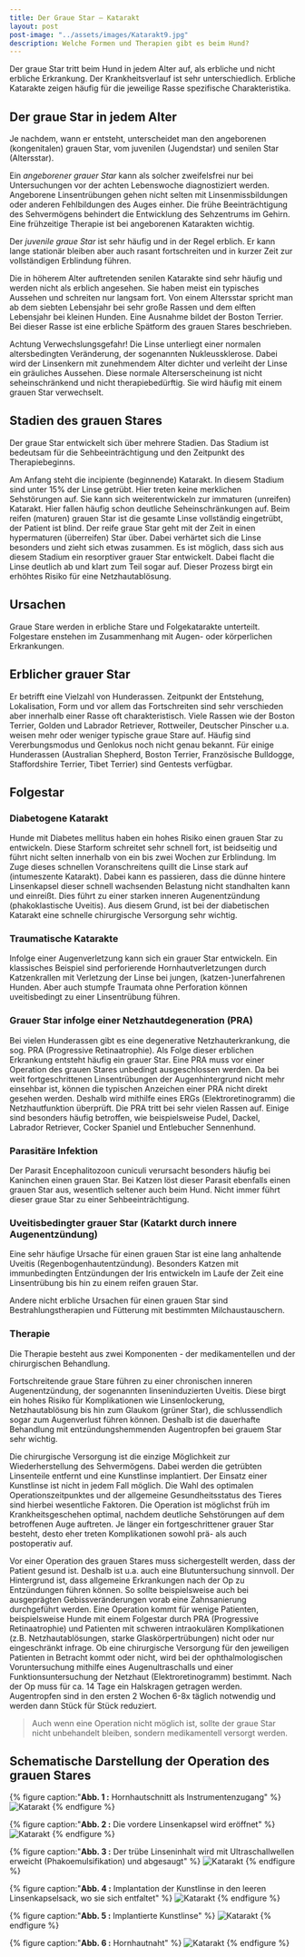 ```yaml
---
title: Der Graue Star – Katarakt
layout: post
post-image: "../assets/images/Katarakt9.jpg"
description: Welche Formen und Therapien gibt es beim Hund?
---
```


Der graue Star tritt beim Hund in jedem Alter auf, als erbliche und nicht erbliche Erkrankung. Der Krankheitsverlauf ist sehr unterschiedlich. Erbliche Katarakte zeigen häufig für die jeweilige Rasse spezifische Charakteristika.

<!--excerpt-->

## Der graue Star in jedem Alter

Je nachdem, wann er entsteht, unterscheidet man den angeborenen (kongenitalen) grauen Star, vom juvenilen (Jugendstar) und senilen Star (Altersstar).

Ein _angeborener grauer Star_ kann als solcher zweifelsfrei nur bei Untersuchungen vor der achten Lebenswoche diagnostiziert werden. Angeborene Linsentrübungen gehen nicht selten mit Linsenmissbildungen oder anderen Fehlbildungen des Auges einher. Die frühe Beeinträchtigung des Sehvermögens behindert die Entwicklung des Sehzentrums im Gehirn. Eine frühzeitige Therapie ist bei angeborenen Katarakten wichtig.

Der _juvenile graue Star_ ist sehr häufig und in der Regel erblich. Er kann lange stationär bleiben aber auch rasant fortschreiten und in kurzer Zeit zur vollständigen Erblindung führen. 

Die in höherem Alter auftretenden senilen Katarakte sind sehr häufig und werden nicht als erblich angesehen. Sie haben meist ein typisches Aussehen und schreiten nur langsam fort. Von einem Altersstar spricht man ab dem siebten Lebensjahr bei sehr große Rassen und dem elften Lebensjahr bei kleinen Hunden. Eine Ausnahme bildet der Boston Terrier. Bei dieser Rasse ist eine erbliche Spätform des grauen Stares beschrieben.
 
Achtung Verwechslungsgefahr! Die Linse unterliegt einer normalen altersbedingten Veränderung, der sogenannten Nukleussklerose. Dabei wird der Linsenkern mit zunehmendem Alter dichter und verleiht der Linse ein gräuliches Aussehen. Diese normale Alterserscheinung ist nicht seheinschränkend und nicht therapiebedürftig. Sie wird häufig mit einem grauen Star verwechselt. 

## Stadien des grauen Stares

Der graue Star entwickelt sich über mehrere Stadien. Das Stadium ist bedeutsam für die Sehbeeinträchtigung und den Zeitpunkt des Therapiebeginns. 

Am Anfang steht die incipiente (beginnende) Katarakt. In diesem Stadium sind unter 15% der Linse getrübt. Hier treten keine merklichen Sehstörungen auf. Sie kann sich weiterentwickeln zur immaturen (unreifen) Katarakt.  Hier fallen häufig schon deutliche Seheinschränkungen auf. Beim reifen (maturen) grauen Star ist die gesamte Linse vollständig eingetrübt, der Patient ist blind. Der reife graue Star geht mit der Zeit in einen hypermaturen (überreifen) Star über. Dabei verhärtet sich die Linse besonders und zieht sich etwas zusammen. Es ist möglich, dass sich aus diesem Stadium ein resorptiver grauer Star entwickelt. Dabei flacht die Linse deutlich ab und klart zum Teil sogar auf. Dieser Prozess birgt ein erhöhtes Risiko für eine Netzhautablösung.

## Ursachen

Graue Stare werden in erbliche Stare und Folgekatarakte unterteilt. Folgestare enstehen im Zusammenhang mit Augen- oder körperlichen Erkrankungen.

## Erblicher grauer Star

Er betrifft eine Vielzahl von Hunderassen. Zeitpunkt der Entstehung, Lokalisation, Form und vor allem das Fortschreiten sind sehr verschieden aber innerhalb einer Rasse oft charakteristisch. Viele Rassen wie der Boston Terrier, Golden und Labrador Retriever, Rottweiler, Deutscher Pinscher u.a. weisen mehr oder weniger typische graue Stare auf.  Häufig sind Vererbungsmodus und Genlokus noch nicht genau bekannt. Für einige Hunderassen (Australian Shepherd, Boston Terrier, Französische Bulldogge, Staffordshire Terrier,  Tibet Terrier) sind Gentests verfügbar.

## Folgestar

### Diabetogene Katarakt

Hunde mit Diabetes mellitus haben ein hohes Risiko einen grauen Star zu entwickeln. Diese Starform schreitet sehr schnell fort, ist beidseitig und führt nicht selten innerhalb von ein bis zwei Wochen zur Erblindung. Im Zuge dieses schnellen Voranschreitens quillt die Linse stark auf (intumeszente Katarakt). Dabei kann es passieren, dass die dünne hintere Linsenkapsel dieser schnell wachsenden Belastung nicht standhalten kann und einreißt. Dies führt zu einer starken inneren Augenentzündung (phakoklastische Uveitis). Aus diesem Grund, ist bei der diabetischen Katarakt eine schnelle chirurgische Versorgung sehr wichtig.

### Traumatische Katarakte

Infolge einer Augenverletzung kann sich ein grauer Star entwickeln. Ein klassisches Beispiel sind perforierende Hornhautverletzungen durch Katzenkrallen mit Verletzung der Linse bei jungen, (katzen-)unerfahrenen Hunden. Aber auch stumpfe Traumata ohne Perforation können uveitisbedingt zu einer Linsentrübung führen.

### Grauer Star infolge einer Netzhautdegeneration (PRA)

Bei vielen Hunderassen gibt es eine degenerative Netzhauterkrankung, die sog. PRA (Progressive Retinaatrophie). Als Folge dieser erblichen Erkrankung entsteht häufig ein grauer Star. Eine PRA muss vor einer Operation des grauen Stares unbedingt ausgeschlossen werden. Da bei weit fortgeschrittenen Linsentrübungen der Augenhintergrund nicht mehr einsehbar ist, können die typischen Anzeichen einer PRA nicht direkt gesehen werden. Deshalb wird mithilfe eines ERGs (Elektroretinogramm) die Netzhautfunktion überprüft. Die PRA tritt bei sehr vielen Rassen auf. Einige sind besonders häufig betroffen, wie beispielsweise Pudel, Dackel, Labrador Retriever, Cocker Spaniel und Entlebucher Sennenhund.

### Parasitäre Infektion

Der Parasit Encephalitozoon cuniculi verursacht besonders häufig bei Kaninchen einen grauen Star. Bei Katzen löst dieser Parasit ebenfalls einen grauen Star aus, wesentlich seltener auch beim Hund. Nicht immer führt dieser graue Star zu einer Sehbeeinträchtigung. 

### Uveitisbedingter grauer Star (Katarkt durch innere Augenentzündung)

Eine sehr häufige Ursache für einen grauen Star ist eine lang anhaltende Uveitis (Regenbogenhautentzündung). Besonders Katzen mit immunbedingten Entzündungen der Iris entwickeln im Laufe der Zeit eine Linsentrübung bis hin zu einem reifen grauen Star. 

Andere nicht erbliche Ursachen für einen grauen Star sind Bestrahlungstherapien und Fütterung mit bestimmten Milchaustauschern.

### Therapie

Die Therapie besteht aus zwei Komponenten - der medikamentellen und der chirurgischen Behandlung. 

Fortschreitende graue Stare führen zu einer chronischen inneren Augenentzündung, der sogenannten linseninduzierten Uveitis. Diese birgt ein hohes Risiko für Komplikationen wie Linsenlockerung, Netzhautablösung bis hin zum Glaukom (grüner Star), die schlussendlich sogar zum Augenverlust führen können. Deshalb ist die dauerhafte Behandlung mit entzündungshemmenden Augentropfen bei grauem Star sehr wichtig. 

Die chirurgische Versorgung ist die einzige Möglichkeit zur Wiederherstellung des Sehvermögens. Dabei werden die getrübten Linsenteile entfernt und eine Kunstlinse implantiert. Der Einsatz einer Kunstlinse ist nicht in jedem Fall möglich. Die Wahl des optimalen Operationszeitpunktes und der allgemeine Gesundheitsstatus des Tieres sind hierbei wesentliche Faktoren. Die Operation ist möglichst früh im Krankheitsgeschehen optimal, nachdem deutliche Sehstörungen auf dem betroffenen Auge auftreten. Je länger ein fortgeschrittener grauer Star besteht, desto eher treten Komplikationen sowohl prä- als auch postoperativ auf.  

Vor einer Operation des grauen Stares muss sichergestellt werden, dass der Patient gesund ist. Deshalb ist u.a. auch eine Blutuntersuchung sinnvoll. Der Hintergrund ist, dass allgemeine Erkrankungen nach der Op zu Entzündungen führen können. So sollte beispielsweise auch bei ausgeprägten Gebissveränderungen vorab eine Zahnsanierung durchgeführt werden. Eine Operation kommt für wenige Patienten, beispielsweise Hunde mit einem Folgestar durch PRA (Progressive Retinaatrophie) und Patienten mit schweren intraokulären Komplikationen (z.B. Netzhautablösungen, starke Glaskörpertrübungen) nicht oder nur eingeschränkt infrage. Ob eine chirurgische Versorgung für den jeweiligen Patienten in Betracht kommt oder nicht, wird bei der ophthalmologischen Voruntersuchung mithilfe eines Augenultraschalls und einer Funktionsuntersuchung der Netzhaut (Elektroretinogramm) bestimmt. Nach der Op muss für ca. 14 Tage ein Halskragen getragen werden. Augentropfen sind in den ersten 2 Wochen 6-8x täglich notwendig und werden dann Stück für Stück reduziert.

> Auch wenn eine Operation nicht möglich ist, sollte der graue Star nicht unbehandelt bleiben, sondern medikamentell versorgt werden.

## Schematische Darstellung der Operation des grauen Stares

{% figure caption:"**Abb. 1 :** Hornhautschnitt als Instrumentenzugang" %}
![Katarakt](../assets/images/katarakt1.png)
{% endfigure %}

{% figure caption:"**Abb. 2 :** Die vordere Linsenkapsel wird eröffnet" %}
![Katarakt](../assets/images/katarakt2.png)
{% endfigure %}

{% figure caption:"**Abb. 3 :** Der trübe Linseninhalt wird mit Ultraschallwellen erweicht (Phakoemulsifikation) und abgesaugt" %}
![Katarakt](../assets/images/katarakt3.png)
{% endfigure %}

{% figure caption:"**Abb. 4 :** Implantation der Kunstlinse in den leeren Linsenkapselsack, wo sie sich entfaltet" %}
![Katarakt](../assets/images/katarakt4.png)
{% endfigure %}

{% figure caption:"**Abb. 5 :** Implantierte Kunstlinse" %}
![Katarakt](../assets/images/katarakt5.png)
{% endfigure %}

{% figure caption:"**Abb. 6 :** Hornhautnaht" %}
![Katarakt](../assets/images/katarakt6.png)
{% endfigure %}